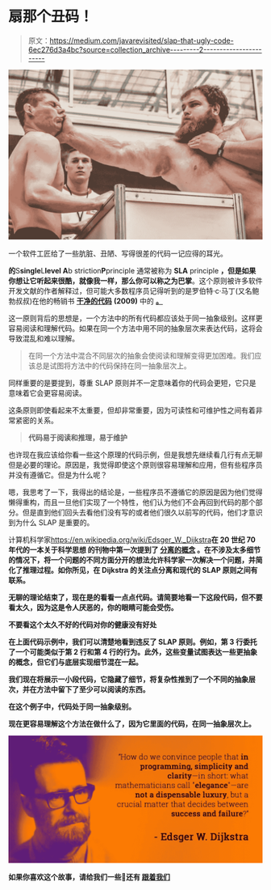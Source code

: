 # 扇那个丑码！

> 原文：<https://medium.com/javarevisited/slap-that-ugly-code-6ec276d3a4bc?source=collection_archive---------2----------------------->

![](img/e29f504a7e268009c0a0bc75ef6962c4.png)

一个软件工匠给了一些肮脏、丑陋、写得很差的代码一记应得的耳光。

**的**S**single**L**level A**b striction**P**principle 通常被称为 **SLA** principle **，**但是如果你想让它听起来很酷，就像我一样，那么你可以称之为**巴掌**。这个原则被许多软件开发文献的作者解释过，但可能大多数程序员记得听到的是罗伯特·c·马丁(又名鲍勃叔叔)在他的畅销书 [**干净的代码**](https://books.google.co.uk/books/about/Clean_Code.html?id=dwSfGQAACAAJ&redir_esc=y) **(2009)** 中的 [**。**](https://en.wikipedia.org/wiki/Robert_C._Martin)

这一原则背后的思想是，一个方法中的所有代码都应该处于同一抽象级别。这样更容易阅读和理解代码。如果在同一个方法中用不同的抽象层次来表达代码，这将会导致混乱和难以理解。

> 在同一个方法中混合不同层次的抽象会使阅读和理解变得更加困难。我们应该总是试图将方法中的代码保持在同一抽象层次上。

同样重要的是要提到，尊重 SLAP 原则并不一定意味着你的代码会更短，它只是意味着它会更容易阅读。

这条原则即使看起来不太重要，但却非常重要，因为可读性和可维护性之间有着非常紧密的关系。

> **代码易于阅读和推理，易于维护**

也许现在我应该给你看一些这个原理的代码示例，但是我想先继续看几行有点无聊但是必要的理论。原因是，我觉得即使这个原则很容易理解和应用，但有些程序员并没有遵循它。但是为什么呢？

嗯，我思考了一下，我得出的结论是，一些程序员不遵循它的原因是因为他们觉得懒得重构，而且一旦他们实现了一个特性，他们认为他们不会再回到代码的那个部分。但是直到他们回头去看他们没有写的或者他们很久以前写的代码，他们才意识到为什么 SLAP 是重要的。

计算机科学家<https://en.wikipedia.org/wiki/Edsger_W._Dijkstra>****在 20 世纪 70 年代的一本关于科学思想 **的刊物中第一次提到了 [**分离的概念**](https://en.wikipedia.org/wiki/Separation_of_concerns) 。在不涉及太多细节的情况下，将一个问题的不同方面分开的想法允许科学家一次解决一个问题，并简化了推理过程。如你所见，在 Dijkstra 的关注点分离和现代的 SLAP 原则之间有联系。******

**无聊的理论结束了，现在是的看看一点点代码。请简要地看一下这段代码，但不要看太久，因为这是令人厌恶的，你的眼睛可能会受伤。**

**不要看这个太久不好的代码对你的健康没有好处**

**在上面代码示例中，我们可以清楚地看到违反了 SLAP 原则。例如，第 3 行委托了一个可能类似于第 2 行和第 4 行的行为。此外，这些变量试图表达一些更抽象的概念，但它们与底层实现细节混在一起。**

**我们现在将展示一小段代码，它隐藏了细节，将复杂性推到了一个不同的抽象层次，并在方法中留下了至少可以阅读的东西。**

**在这个例子中，代码处于同一抽象级别。**

**现在更容易理解这个方法在做什么了，因为它里面的代码，在同一抽象层次上。**

**[![](img/a3e36e28f173ae39f874689582ed00d9.png)](https://javarevisited.blogspot.com/2020/12/top-5-course-to-improve-coding-skills.html#axzz6k4XBgTw4)**

**如果你喜欢这个故事，请给我们一些👏还有 [**跟着我们**](https://javing-uk.medium.com/)**